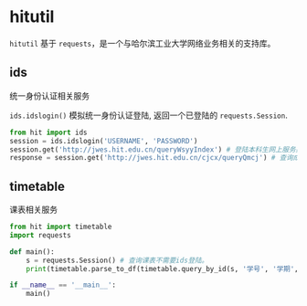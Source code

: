 # hitutil

`hitutil` 基于 `requests`，是一个与哈尔滨工业大学网络业务相关的支持库。

## ids

统一身份认证相关服务

`ids.idslogin()` 模拟统一身份认证登陆, 返回一个已登陆的 `requests.Session`.

```python
from hit import ids
session = ids.idslogin('USERNAME', 'PASSWORD')
session.get('http://jwes.hit.edu.cn/queryWsyyIndex') # 登陆本科生网上服务系统
response = session.get('http://jwes.hit.edu.cn/cjcx/queryQmcj') # 查询成绩
```


## timetable

课表相关服务

```python
from hit import timetable
import requests

def main():
    s = requests.Session() # 查询课表不需要ids登陆。
    print(timetable.parse_to_df(timetable.query_by_id(s, '学号', '学期', '''周次，整数'''))) # 学期类似：'2021-2022;1' 表示秋季学期

if __name__ == '__main__':
    main()
```